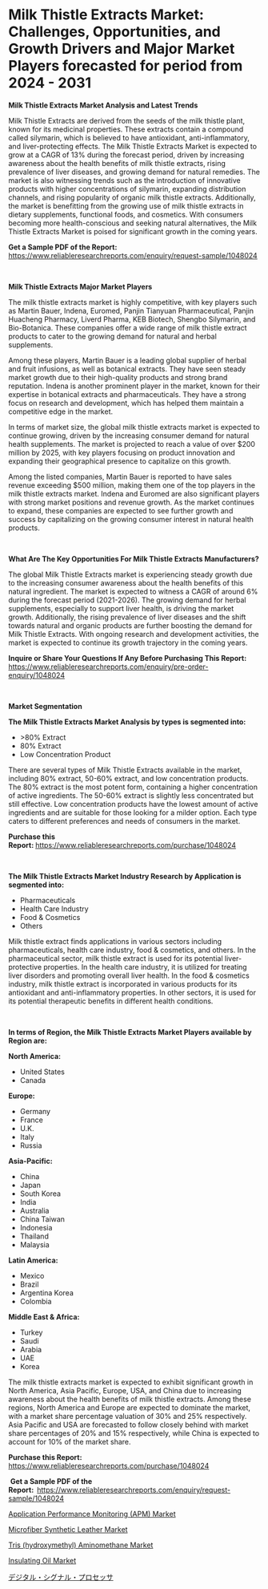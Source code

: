 <p><h1>Milk Thistle Extracts Market: Challenges, Opportunities, and Growth Drivers and Major Market Players forecasted for period from 2024 - 2031</h1></p><p><strong>Milk Thistle Extracts Market Analysis and Latest Trends</strong></p>
<p><p>Milk Thistle Extracts are derived from the seeds of the milk thistle plant, known for its medicinal properties. These extracts contain a compound called silymarin, which is believed to have antioxidant, anti-inflammatory, and liver-protecting effects. The Milk Thistle Extracts Market is expected to grow at a CAGR of 13% during the forecast period, driven by increasing awareness about the health benefits of milk thistle extracts, rising prevalence of liver diseases, and growing demand for natural remedies. The market is also witnessing trends such as the introduction of innovative products with higher concentrations of silymarin, expanding distribution channels, and rising popularity of organic milk thistle extracts. Additionally, the market is benefitting from the growing use of milk thistle extracts in dietary supplements, functional foods, and cosmetics. With consumers becoming more health-conscious and seeking natural alternatives, the Milk Thistle Extracts Market is poised for significant growth in the coming years.</p></p>
<p><strong>Get a Sample PDF of the Report:&nbsp;</strong> <a href="https://www.reliableresearchreports.com/enquiry/request-sample/1048024">https://www.reliableresearchreports.com/enquiry/request-sample/1048024</a></p>
<p>&nbsp;</p>
<p><strong>Milk Thistle Extracts Major Market Players</strong></p>
<p><p>The milk thistle extracts market is highly competitive, with key players such as Martin Bauer, Indena, Euromed, Panjin Tianyuan Pharmaceutical, Panjin Huacheng Pharmacy, Liverd Pharma, KEB Biotech, Shengbo Silymarin, and Bio-Botanica. These companies offer a wide range of milk thistle extract products to cater to the growing demand for natural and herbal supplements.</p><p>Among these players, Martin Bauer is a leading global supplier of herbal and fruit infusions, as well as botanical extracts. They have seen steady market growth due to their high-quality products and strong brand reputation. Indena is another prominent player in the market, known for their expertise in botanical extracts and pharmaceuticals. They have a strong focus on research and development, which has helped them maintain a competitive edge in the market.</p><p>In terms of market size, the global milk thistle extracts market is expected to continue growing, driven by the increasing consumer demand for natural health supplements. The market is projected to reach a value of over $200 million by 2025, with key players focusing on product innovation and expanding their geographical presence to capitalize on this growth.</p><p>Among the listed companies, Martin Bauer is reported to have sales revenue exceeding $500 million, making them one of the top players in the milk thistle extracts market. Indena and Euromed are also significant players with strong market positions and revenue growth. As the market continues to expand, these companies are expected to see further growth and success by capitalizing on the growing consumer interest in natural health products.</p></p>
<p>&nbsp;</p>
<p><strong>What Are The Key Opportunities For Milk Thistle Extracts Manufacturers?</strong></p>
<p><p>The global Milk Thistle Extracts market is experiencing steady growth due to the increasing consumer awareness about the health benefits of this natural ingredient. The market is expected to witness a CAGR of around 6% during the forecast period (2021-2026). The growing demand for herbal supplements, especially to support liver health, is driving the market growth. Additionally, the rising prevalence of liver diseases and the shift towards natural and organic products are further boosting the demand for Milk Thistle Extracts. With ongoing research and development activities, the market is expected to continue its growth trajectory in the coming years.</p></p>
<p><strong>Inquire or Share Your Questions If Any Before Purchasing This Report:</strong> <a href="https://www.reliableresearchreports.com/enquiry/pre-order-enquiry/1048024">https://www.reliableresearchreports.com/enquiry/pre-order-enquiry/1048024</a></p>
<p>&nbsp;</p>
<p><strong>Market Segmentation</strong></p>
<p><strong>The Milk Thistle Extracts Market Analysis by types is segmented into:</strong></p>
<p><ul><li>>80% Extract</li><li>80% Extract</li><li>Low Concentration Product</li></ul></p>
<p><p>There are several types of Milk Thistle Extracts available in the market, including 80% extract, 50-60% extract, and low concentration products. The 80% extract is the most potent form, containing a higher concentration of active ingredients. The 50-60% extract is slightly less concentrated but still effective. Low concentration products have the lowest amount of active ingredients and are suitable for those looking for a milder option. Each type caters to different preferences and needs of consumers in the market.</p></p>
<p><strong>Purchase this Report:&nbsp;</strong><a href="https://www.reliableresearchreports.com/purchase/1048024">https://www.reliableresearchreports.com/purchase/1048024</a></p>
<p>&nbsp;</p>
<p><strong>The Milk Thistle Extracts Market Industry Research by Application is segmented into:</strong></p>
<p><ul><li>Pharmaceuticals</li><li>Health Care Industry</li><li>Food & Cosmetics</li><li>Others</li></ul></p>
<p><p>Milk thistle extract finds applications in various sectors including pharmaceuticals, health care industry, food & cosmetics, and others. In the pharmaceutical sector, milk thistle extract is used for its potential liver-protective properties. In the health care industry, it is utilized for treating liver disorders and promoting overall liver health. In the food & cosmetics industry, milk thistle extract is incorporated in various products for its antioxidant and anti-inflammatory properties. In other sectors, it is used for its potential therapeutic benefits in different health conditions.</p></p>
<p>&nbsp;</p>
<p><strong>In terms of Region, the Milk Thistle Extracts Market Players available by Region are:</strong></p>
<p>
    <p> <strong> North America: </strong>
        <ul>
            <li>United States</li>
            <li>Canada</li>
        </ul>
        </p> 
    <p> <strong> Europe: </strong>
        <ul>
            <li>Germany</li>
            <li>France</li>
            <li>U.K.</li>
            <li>Italy</li>
            <li>Russia</li>
        </ul>
        </p> 
    <p> <strong> Asia-Pacific: </strong>
        <ul>
            <li>China</li>
            <li>Japan</li>
            <li>South Korea</li>
            <li>India</li>
            <li>Australia</li>
            <li>China Taiwan</li>
            <li>Indonesia</li>
            <li>Thailand</li>
            <li>Malaysia</li>
        </ul>
        </p> 
    <p> <strong> Latin America: </strong>
        <ul>
            <li>Mexico</li>
            <li>Brazil</li>
            <li>Argentina Korea</li>
            <li>Colombia</li>
        </ul>
        </p> 
    <p> <strong> Middle East & Africa: </strong>
        <ul>
            <li>Turkey</li>
            <li>Saudi</li>
            <li>Arabia</li>
            <li>UAE</li>
            <li>Korea</li>
        </ul>
    </p>
    </p>
<p><p>The milk thistle extracts market is expected to exhibit significant growth in North America, Asia Pacific, Europe, USA, and China due to increasing awareness about the health benefits of milk thistle extracts. Among these regions, North America and Europe are expected to dominate the market, with a market share percentage valuation of 30% and 25% respectively. Asia Pacific and USA are forecasted to follow closely behind with market share percentages of 20% and 15% respectively, while China is expected to account for 10% of the market share.</p></p>
<p><strong>Purchase this Report: </strong><a href="https://www.reliableresearchreports.com/purchase/1048024">https://www.reliableresearchreports.com/purchase/1048024</a></p>
<p>&nbsp;<strong>Get a Sample PDF of the Report:&nbsp;&nbsp;</strong><a href="https://www.reliableresearchreports.com/enquiry/request-sample/1048024">https://www.reliableresearchreports.com/enquiry/request-sample/1048024</a></p>
<p><strong></strong></p>
<p><p><a href="https://issuu.com/reportprime-2/docs/application-performance-monitoring-apm-market-size">Application Performance Monitoring (APM) Market</a></p><p><a href="https://github.com/brenzgnarento/Market-Research-Report-List-1/blob/main/microfiber-synthetic-leather-market.md">Microfiber Synthetic Leather Market</a></p><p><a href="https://issuu.com/reportprime-2/docs/tris-hydroxymethyl-aminomethane-market-size-2030.p">Tris (hydroxymethyl) Aminomethane Market</a></p><p><a href="https://github.com/jerrycopelandthomaswsqd8q/Market-Research-Report-List-1/blob/main/insulating-oil-market.md">Insulating Oil Market</a></p><p><a href="https://github.com/jkjreqjscoxx7/Market-Research-Report-List-1/blob/main/2171887191735.md">デジタル・シグナル・プロセッサ</a></p></p>